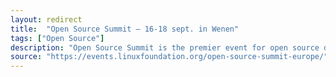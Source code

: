 ```yaml
---
layout: redirect
title:  "Open Source Summit – 16-18 sept. in Wenen"
tags: ["Open Source"]
description: "Open Source Summit is the premier event for open source developers, technologists, and community leaders to collaborate, share information, solve problems, and gain knowledge, furthering open source innovation and ensuring a sustainable open source ecosystem."
source: "https://events.linuxfoundation.org/open-source-summit-europe/"
---
```

